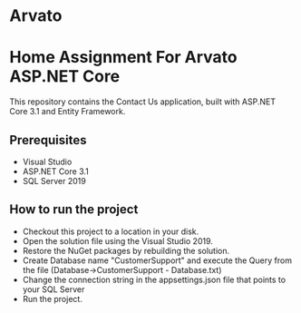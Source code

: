 # Arvato
# Home Assignment For Arvato ASP.NET Core
This repository contains the Contact Us application, built with ASP.NET Core 3.1 and Entity Framework. 

## Prerequisites

* Visual Studio
* ASP.NET Core 3.1
* SQL Server 2019 


## How to run the project

* Checkout this project to a location in your disk.
* Open the solution file using the Visual Studio 2019.
* Restore the NuGet packages by rebuilding the solution.
* Create Database name "CustomerSupport" and execute the Query from the file (Database->CustomerSupport - Database.txt)
* Change the connection string in the appsettings.json file that points to your SQL Server
* Run the project.
